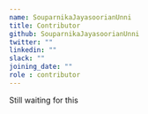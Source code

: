 ```yaml
---
name: SouparnikaJayasoorianUnni
title: Contributor
github: SouparnikaJayasoorianUnni
twitter: ""
linkedin: ""
slack: ""
joining_date: ""
role : contributor
---
```


Still waiting for this
